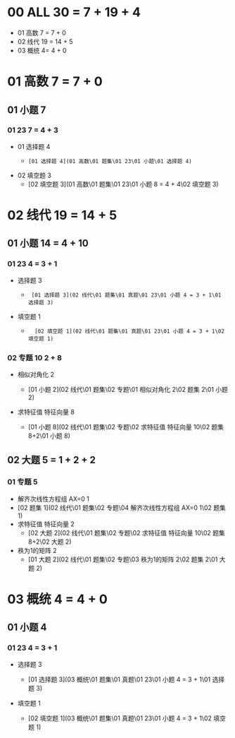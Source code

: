 # 00 ALL 30 = 7 + 19 + 4

* 01 高数 7 = 7 + 0
* 02 线代 19 = 14 + 5
* 03 概统 4= 4 + 0



# 01 高数 7 = 7 + 0



## 01 小题 7



### 01 23 7 = 4 + 3

* 01 选择题  4
  *     [01 选择题 4](01 高数\01 题集\01 23\01 小题\01 选择题 4) 
* 02 填空题 3
  *    [02 填空题 3](01 高数\01 题集\01 23\01 小题 8 = 4 + 4\02 填空题 3) 




# 02 线代 19 = 14 + 5



## 01 小题 14 = 4 + 10



### 01 23 4 = 3 + 1

* 选择题  3
  *      [01 选择题 3](02 线代\01 题集\01 真题\01 23\01 小题 4 = 3 + 1\01 选择题 3) 
* 填空题 1
  *       [02 填空题 1](02 线代\01 题集\01 真题\01 23\01 小题 4 = 3 + 1\02 填空题 1) 

### 02 专题 10 2 + 8

* 相似对角化 2
  *    [01 小题 2](02 线代\01 题集\02 专题\01 相似对角化 2\02 题集 2\01 小题 2) 
  
* 求特征值 特征向量 8
  *   [01 小题 8](02 线代\01 题集\02 专题\02 求特征值 特征向量 10\02 题集 8+2\01 小题 8) 
  
  




## 02 大题 5 = 1 + 2 + 2



### 01 专题 5

*  解齐次线性方程组 AX=0 1
  *   [02 题集 1](02 线代\01 题集\02 专题\04 解齐次线性方程组 AX=0 1\02 题集 1) 
*  求特征值 特征向量 2
   *    [02 大题 2](02 线代\01 题集\02 专题\02 求特征值 特征向量 10\02 题集 8+2\02 大题 2) 
*  秩为1的矩阵 2
   *   [01 大题 2](02 线代\01 题集\02 专题\03 秩为1的矩阵 2\02 题集 2\01 大题 2) 





# 03 概统 4 =  4 + 0



## 01 小题 4



### 01 23 4 = 3 + 1

* 选择题 3

  *   [01 选择题 3](03 概统\01 题集\01 真题\01 23\01 小题 4 = 3 + 1\01 选择题 3) 
* 填空题 1
  *  [02 填空题 1](03 概统\01 题集\01 真题\01 23\01 小题 4 = 3 + 1\02 填空题 1) 